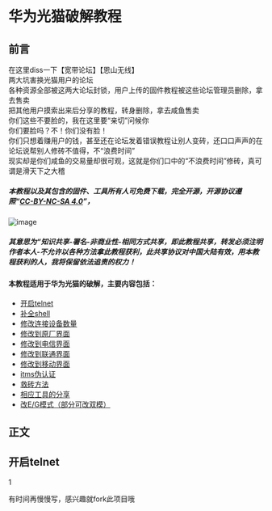 # 华为光猫破解教程
## 前言
在这里diss一下【宽带论坛】【恩山无线】  
两大坑害换光猫用户的论坛  
各种资源全部被这两大论坛封锁，用户上传的固件教程被这些论坛管理员删除，拿去售卖  
把其他用户摸索出来后分享的教程，转身删除，拿去咸鱼售卖  
你们这些不要脸的，我在这里要“亲切”问候你  
你们要脸吗？不！你们没有脸！  
你们只想着赚用户的钱，甚至还在论坛发着错误教程让别人变砖，还口口声声的在论坛说帮别人修砖不值得，不“浪费时间”  
现实却是你们咸鱼的交易量却很可观，这就是你们口中的“不浪费时间”修砖，真可谓是滑天下之大稽  
##### 本教程以及其包含的固件、工具所有人可免费下载，完全开源，开源协议遵照“[CC-BY-NC-SA 4.0](https://creativecommons.org/licenses/by-nc-sa/4.0/deed.zh)”，
![image](https://i.creativecommons.org/l/by-nc-sa/4.0/88x31.png)
##### 其意思为“知识共享-署名-非商业性-相同方式共享，即此教程共享，转发必须注明作者本人-不允许以各种方法拿此教程获利，此共享协议对中国大陆有效，用本教程获利的人，我将保留依法追责的权力！

#### 本教程适用于华为光猫的破解，主要内容包括：
- [开启telnet](#开启telnet)
- [补全shell](#补全shell)
- [修改连接设备数量](#修改连接设备数量)
- [修改到原厂界面](#修改到原厂界面)
- [修改到电信界面](#修改到电信界面)
- [修改到联通界面](#修改到联通界面)
- [修改到移动界面](#修改到移动界面)
- [itms伪认证](#itms伪认证)
- [救砖方法](#救砖方法)
- [相应工具的分享](#相应工具的分享)
- [改E/G模式（部分可改双模）](#改E/G模式)  
## 正文
## 开启telnet
1

有时间再慢慢写，感兴趣就fork此项目哦